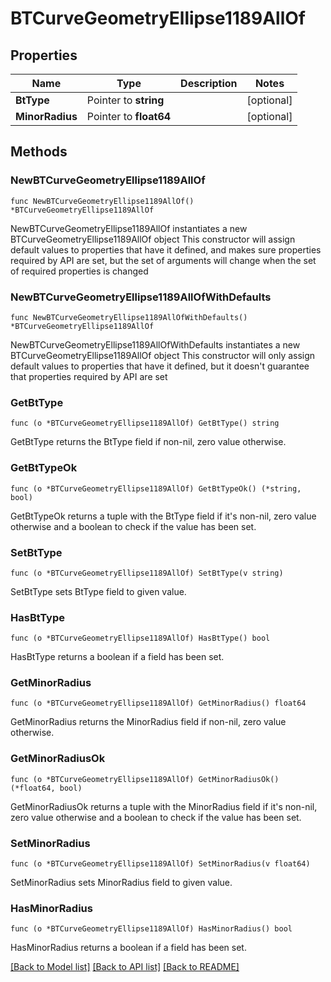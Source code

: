 # BTCurveGeometryEllipse1189AllOf

## Properties

Name | Type | Description | Notes
------------ | ------------- | ------------- | -------------
**BtType** | Pointer to **string** |  | [optional] 
**MinorRadius** | Pointer to **float64** |  | [optional] 

## Methods

### NewBTCurveGeometryEllipse1189AllOf

`func NewBTCurveGeometryEllipse1189AllOf() *BTCurveGeometryEllipse1189AllOf`

NewBTCurveGeometryEllipse1189AllOf instantiates a new BTCurveGeometryEllipse1189AllOf object
This constructor will assign default values to properties that have it defined,
and makes sure properties required by API are set, but the set of arguments
will change when the set of required properties is changed

### NewBTCurveGeometryEllipse1189AllOfWithDefaults

`func NewBTCurveGeometryEllipse1189AllOfWithDefaults() *BTCurveGeometryEllipse1189AllOf`

NewBTCurveGeometryEllipse1189AllOfWithDefaults instantiates a new BTCurveGeometryEllipse1189AllOf object
This constructor will only assign default values to properties that have it defined,
but it doesn't guarantee that properties required by API are set

### GetBtType

`func (o *BTCurveGeometryEllipse1189AllOf) GetBtType() string`

GetBtType returns the BtType field if non-nil, zero value otherwise.

### GetBtTypeOk

`func (o *BTCurveGeometryEllipse1189AllOf) GetBtTypeOk() (*string, bool)`

GetBtTypeOk returns a tuple with the BtType field if it's non-nil, zero value otherwise
and a boolean to check if the value has been set.

### SetBtType

`func (o *BTCurveGeometryEllipse1189AllOf) SetBtType(v string)`

SetBtType sets BtType field to given value.

### HasBtType

`func (o *BTCurveGeometryEllipse1189AllOf) HasBtType() bool`

HasBtType returns a boolean if a field has been set.

### GetMinorRadius

`func (o *BTCurveGeometryEllipse1189AllOf) GetMinorRadius() float64`

GetMinorRadius returns the MinorRadius field if non-nil, zero value otherwise.

### GetMinorRadiusOk

`func (o *BTCurveGeometryEllipse1189AllOf) GetMinorRadiusOk() (*float64, bool)`

GetMinorRadiusOk returns a tuple with the MinorRadius field if it's non-nil, zero value otherwise
and a boolean to check if the value has been set.

### SetMinorRadius

`func (o *BTCurveGeometryEllipse1189AllOf) SetMinorRadius(v float64)`

SetMinorRadius sets MinorRadius field to given value.

### HasMinorRadius

`func (o *BTCurveGeometryEllipse1189AllOf) HasMinorRadius() bool`

HasMinorRadius returns a boolean if a field has been set.


[[Back to Model list]](../README.md#documentation-for-models) [[Back to API list]](../README.md#documentation-for-api-endpoints) [[Back to README]](../README.md)


